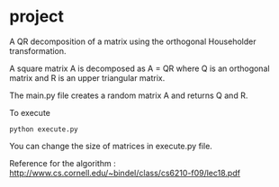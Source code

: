 # project

A QR decomposition of a matrix using the orthogonal Householder transformation.

A square matrix A is decomposed as
  A = QR
where Q is an orthogonal matrix and R is an upper triangular matrix.

The main.py file creates a random matrix A and returns Q and R.


To execute
```
python execute.py
```
You can change the size of matrices in execute.py file.


Reference for the algorithm :
http://www.cs.cornell.edu/~bindel/class/cs6210-f09/lec18.pdf
